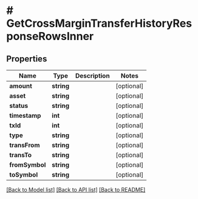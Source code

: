 # # GetCrossMarginTransferHistoryResponseRowsInner

## Properties

Name | Type | Description | Notes
------------ | ------------- | ------------- | -------------
**amount** | **string** |  | [optional]
**asset** | **string** |  | [optional]
**status** | **string** |  | [optional]
**timestamp** | **int** |  | [optional]
**txId** | **int** |  | [optional]
**type** | **string** |  | [optional]
**transFrom** | **string** |  | [optional]
**transTo** | **string** |  | [optional]
**fromSymbol** | **string** |  | [optional]
**toSymbol** | **string** |  | [optional]

[[Back to Model list]](../../README.md#models) [[Back to API list]](../../README.md#endpoints) [[Back to README]](../../README.md)
